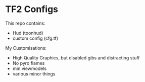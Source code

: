 # TF2 Configs

This repo contains:

- Hud (toonhud)
- custom config (cfg.tf)

My Customisations:

- High Quality Graphics, but disabled gibs and distracting stuff
- No pyro flames
- min viewmodels
- various minor things
